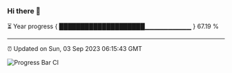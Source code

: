 ### Hi there 👋

⏳ Year progress { ████████████████████▁▁▁▁▁▁▁▁▁▁ } 67.19 %

---

⏰ Updated on Sun, 03 Sep 2023 06:15:43 GMT

![Progress Bar CI](https://github.com/liununu/liununu/workflows/Progress%20Bar%20CI/badge.svg)
